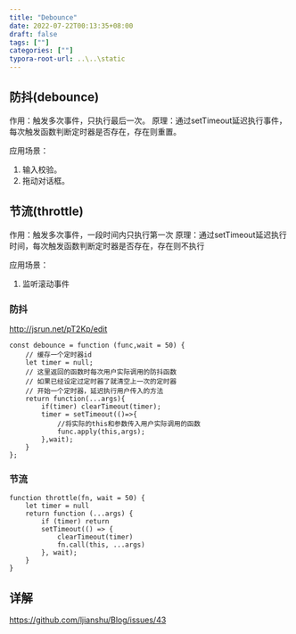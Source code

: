 ```yaml
---
title: "Debounce"
date: 2022-07-22T00:13:35+08:00
draft: false
tags: [""]
categories: [""]
typora-root-url: ..\..\static
---
```


## 防抖(debounce)

作用：触发多次事件，只执行最后一次。
原理：通过setTimeout延迟执行事件，每次触发函数判断定时器是否存在，存在则重置。


应用场景：

1. 输入校验。
2. 拖动对话框。

## 节流(throttle)

作用：触发多次事件，一段时间内只执行第一次
原理：通过setTimeout延迟执行时间，每次触发函数判断定时器是否存在，存在则不执行

应用场景：

1. 监听滚动事件

   

### 防抖

http://jsrun.net/pT2Kp/edit

```
const debounce = function (func,wait = 50) {
    // 缓存一个定时器id
    let timer = null;
    // 这里返回的函数时每次用户实际调用的防抖函数
    // 如果已经设定过定时器了就清空上一次的定时器
    // 开始一个定时器，延迟执行用户传入的方法
    return function(...args){
        if(timer) clearTimeout(timer);
        timer = setTimeout(()=>{
            //将实际的this和参数传入用户实际调用的函数
            func.apply(this,args);
        },wait);
    }
};
```

### 节流

```
function throttle(fn, wait = 50) {
    let timer = null
    return function (...args) {
        if (timer) return
        setTimeout(() => {
            clearTimeout(timer)
            fn.call(this, ...args)
        }, wait);
    }
}
```

## 详解

https://github.com/ljianshu/Blog/issues/43